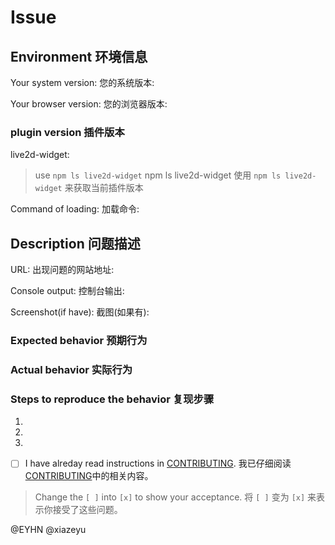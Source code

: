 # Issue

## Environment 环境信息

Your system version:
您的系统版本:

Your browser version:
您的浏览器版本:

### plugin version 插件版本

live2d-widget:

> use `npm ls live2d-widget` npm ls live2d-widget
使用 `npm ls live2d-widget` 来获取当前插件版本

Command of loading:
加载命令:

## Description 问题描述

URL:
出现问题的网站地址:

Console output:
控制台输出:

Screenshot(if have):
截图(如果有):

### Expected behavior 预期行为

### Actual behavior 实际行为

### Steps to reproduce the behavior 复现步骤

1.

2.

3.

- [ ] I have alreday read instructions in [CONTRIBUTING](./CONTRIBUTING.md).
  我已仔细阅读[CONTRIBUTING](./CONTRIBUTING.md)中的相关内容。

> Change the `[ ]` into `[x]` to show your acceptance.
将 `[ ]` 变为 `[x]` 来表示你接受了这些问题。

@EYHN @xiazeyu
